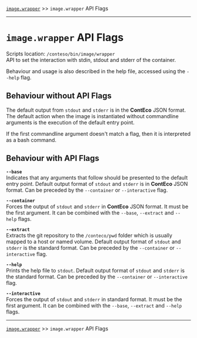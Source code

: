 [`image.wrapper`](../README.md) >> `image.wrapper` API Flags

-----

# `image.wrapper` API Flags 

Scripts location: `/conteso/bin/image/wrapper`  
API to set the interaction with stdin, stdout and stderr of the container.

Behaviour and usage is also described in the help file, accessed using the `--help` flag.

## Behaviour without API Flags

The default output from `stdout` and `stderr` is in the __ContEco__ JSON format.  
The default action when the image is instantiated without commandline arguments is the execution of the default entry point.

If the first commandline argument doesn't match a flag, then it is interpreted as a bash command.

## Behaviour with API Flags

__`--base`__  
Indicates that any arguments that follow should be presented to the default entry point.
Default output format of `stdout` and `stderr` is in  __ContEco__ JSON format.
Can be preceded by the `--container` or `--interactive` flag.

__`--container`__  
Forces the output of `stdout` and `stderr` in  __ContEco__ JSON format.
It must be the first argument.
It can be combined with the `--base`, `--extract` and `--help` flags.

__`--extract`__  
Extracts the git repository to the `/conteco/pwd` folder which is usually mapped to a host or named volume.
Default output format of `stdout` and `stderr` is the standard format.
Can be preceded by the `--container` or `--interactive` flag.


__`--help`__  
Prints the help file to `stdout`.
Default output format of `stdout` and `stderr` is the standard format.
Can be preceded by the `--container` or `--interactive` flag.

__`--interactive`__  
Forces the output of `stdout` and `stderr` in  standard format.
It must be the first argument.
It can be combined with the `--base`, `--extract` and `--help` flags.


-----
[`image.wrapper`](../README.md) >> `image.wrapper` API Flags

